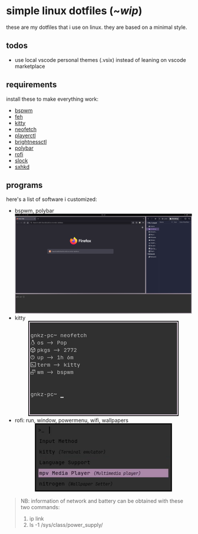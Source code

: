 # simple linux dotfiles (~_wip_)

these are my dotfiles that i use on linux. they are based on a minimal style.

## todos

+ use local vscode personal themes (.vsix) instead of leaning on vscode marketplace

## requirements

install these to make everything work:
+ [bspwm](https://github.com/baskerville/bspwm)
+ [feh](https://feh.finalrewind.org/)
+ [kitty](https://sw.kovidgoyal.net/kitty/)
+ [neofetch](https://github.com/dylanaraps/neofetch)
+ [playerctl](https://github.com/altdesktop/playerctl)
+ [brightnessctl](https://github.com/Hummer12007/brightnessctl)
+ [polybar](https://github.com/polybar/polybar)
+ [rofi](https://github.com/davatorium/rofi)
+ [slock](https://wiki.archlinux.org/title/Slock)
+ [sxhkd](https://github.com/baskerville/sxhkd)

## programs

here's a list of software i customized:
+ bspwm, polybar
        <div align="center">![bspwm](./imgs/bspwm.png)</div>
+ kitty
        <div align="center">![kitty](./imgs/kitty.png)</div>
+ rofi: run, window, powermenu, wifi, wallpapers
            <div align="center">![rofi](./imgs/rofi.png)</div>

> NB: information of network and battery can be obtained with these two commands:
> 1. ip link
> 2. ls -1 /sys/class/power_supply/